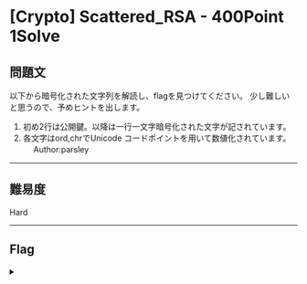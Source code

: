 # [Crypto] Scattered_RSA - 400Point 1Solve

## 問題文 

以下から暗号化された文字列を解読し、flagを見つけてください。
少し難しいと思うので、予めヒントを出します。

1. 初め2行は公開鍵。以降は一行一文字暗号化された文字が記されています。
2. 各文字はord,chrでUnicode コードポイントを用いて数値化されています。
　
Author:parsley

---

## 難易度

Hard

---

## Flag
<details><summary></summary>

```
ipfctf{c0ngr4tu14t10n5}
```

</details>